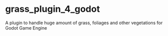 # grass_plugin_4_godot
A plugin to handle huge amount of grass, foliages and other vegetations for Godot Game Engine
